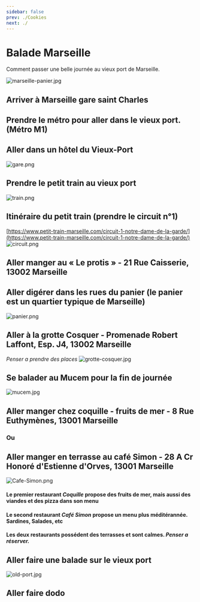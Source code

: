 ```yaml
---
sidebar: false
prev: ./Cookies
next: ./
---
```


# Balade Marseille

Comment passer une belle journée au vieux port de Marseille.

![marseille-panier.jpg](/img/marseille002.gif)

## Arriver à Marseille gare saint Charles

## Prendre le métro pour aller dans le vieux port. (Métro M1)

## Aller dans un hôtel du Vieux-Port

![gare.png](/img/marseille004.gif)

## Prendre le petit train au vieux port

![train.png](/img/marseille006.gif)

## Itinéraire du petit train (prendre le circuit n°1)  

[https://www.petit-train-marseille.com/circuit-1-notre-dame-de-la-garde/](https://www.petit-train-marseille.com/circuit-1-notre-dame-de-la-garde/)
![circuit.png](/img/marseille008.gif)

## Aller manger au « Le protis » - 21 Rue Caisserie, 13002 Marseille

## Aller digérer dans les rues du panier (le panier est un quartier typique de Marseille)

![panier.png](/img/marseille014.gif)

## Aller à la grotte Cosquer - Promenade Robert Laffont, Esp. J4, 13002 Marseille

*Penser a prendre des places*
![grotte-cosquer.jpg](/img/marseille016.gif)  

## Se balader au Mucem pour la fin de journée

![mucem.jpg](/img/marseille018.gif)  

## Aller manger chez coquille - fruits de mer - 8 Rue Euthymènes, 13001 Marseille

### Ou

## Aller manger en terrasse au café Simon - 28 A Cr Honoré d'Estienne d'Orves, 13001 Marseille

![Cafe-Simon.png](/img/marseille020.gif)

#### Le premier restaurant *Coquille* propose des fruits de mer, mais aussi des viandes et des pizza dans son menu  
  
#### Le second restaurant *Café Simon* propose un menu plus méditérannée. Sardines, Salades, etc

#### Les deux restaurants possédent des terrasses et sont calmes. *Penser a réserver.*

## Aller faire une balade sur le vieux port

![old-port.jpg](/img/marseille022.gif)

## Aller faire dodo

